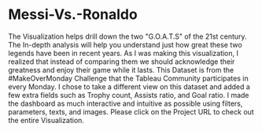 # Messi-Vs.-Ronaldo
The Visualization helps drill down the two "G.O.A.T.S" of the 21st century. The In-depth analysis will help you understand just how great these two legends have been in recent years. As I was making this visualization, I realized that instead of comparing them we should acknowledge their greatness and enjoy their game while it lasts.  This Dataset is from the #MakeOverMonday Challenge that the Tableau Community participates in every Monday. I chose to take a different view on this dataset and added a few extra fields such as Trophy count, Assists ratio, and Goal ratio. I made the dashboard as much interactive and intuitive as possible using filters, parameters, texts, and images.  Please click on the Project URL to check out the entire Visualization.
